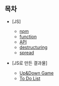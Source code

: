 ## 목차

- [JS]


  -  [npm](https://github.com/HEECHANG96/TIL/blob/main/JavaScript/npm/npm.md)
  -  [function](https://github.com/HEECHANG96/TIL/blob/main/JavaScript/function/function.md)
  -  [API](https://github.com/HEECHANG96/TIL/blob/main/JavaScript/API/API.md)
  -  [destructuring](https://github.com/HEECHANG96/TIL/blob/main/JavaScript/destructuring/destructuring.md)
  -  [spread](https://github.com/HEECHANG96/TIL/blob/main/JavaScript/spread/spread.md)


- [JS로 만든 결과물]


  -  [Up&Down Game](https://github.com/HEECHANG96/UP-DOWN)
  -  [To Do List](https://github.com/HEECHANG96/TODOLIST)
